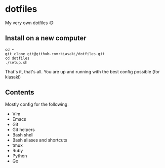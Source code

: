 dotfiles
========

My very own dotfiles :D

## Install on a new computer

```
cd ~
git clone git@github.com:kiasaki/dotfiles.git
cd dotfiles
./setup.sh
```

That's it, that's all. You are up and running with the best config possible (for kiasaki)

## Contents

Mostly config for the following:

- Vim
- Emacs
- Git
- Git helpers
- Bash shell
- Bash aliases and shortcuts
- tmux
- Ruby
- Python
- Go
